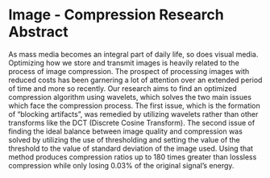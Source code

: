 # Image - Compression Research Abstract

As mass media becomes an integral part of daily life, so does visual media. Optimizing how we store and transmit images is heavily related to the process of image compression. The prospect of processing images with reduced costs has been garnering a lot of attention over an extended period of time and more so recently. 
Our research aims to find an optimized compression algorithm using wavelets, which solves the two main issues which face the compression process. The first issue, which is the formation of “blocking artifacts”, was remedied by utilizing wavelets rather than other transforms like the DCT (Discrete Cosine Transform). 
The second issue of finding the ideal balance between image quality and compression was solved by utilizing the use of thresholding and setting the value of the threshold to the value of standard deviation of the image used. Using that method produces compression ratios up to 180 times greater than lossless compression while only losing 0.03% of the 
original signal’s energy. 